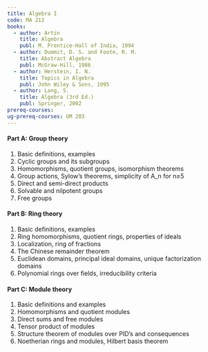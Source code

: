```yaml
---
title: Algebra I
code: MA 212
books:
  - author: Artin    
    title: Algebra
    publ: M. Prentice-Hall of India, 1994
  - author: Dummit, D. S. and Foote, R. M.
    title: Abstract Algebra
    publ: McGraw-Hill, 1986      
  - author: Herstein, I. N.
    title: Topics in Algebra
    publ: John Wiley & Sons, 1995
  - author: Lang, S.
    title: Algebra (3rd Ed.)
    publ: Springer, 2002
prereq-courses:
ug-prereq-courses: UM 203
---
```




#### Part A: Group theory

1. Basic definitions, examples
2. Cyclic groups and its subgroups
3. Homomorphisms, quotient groups, isomorphism theorems
4. Group actions, Sylow’s theorems, simplicity of A_n for n≥5
5. Direct and semi-direct products
6. Solvable and nilpotent groups
7. Free groups

#### Part B: Ring theory

1. Basic definitions, examples
2. Ring homomorphisms, quotient rings, properties of ideals
3. Localization, ring of fractions
4. The Chinese remainder theorem
5. Euclidean domains, principal ideal domains, unique factorization domains
6. Polynomial rings over fields, irreducibility criteria

#### Part C: Module theory

1. Basic definitions and examples
2. Homomorphisms and quotient modules
3. Direct sums and free modules
4. Tensor product of modules
5. Structure theorem of modules over PID’s and consequences
6. Noetherian rings and modules, Hilbert basis theorem
